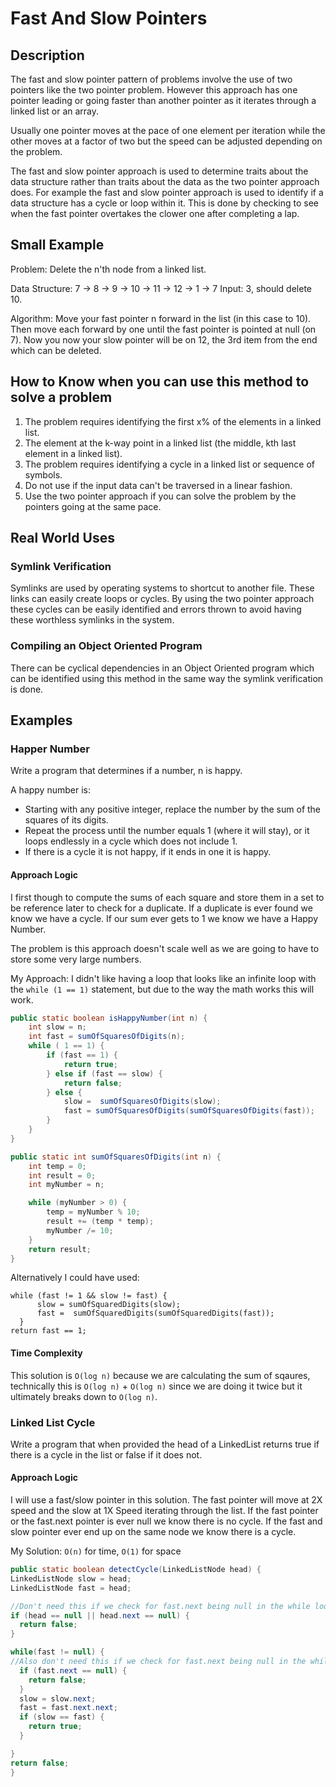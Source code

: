 # Fast And Slow Pointers

## Description
The fast and slow pointer pattern of problems involve the use of two pointers
like the two pointer problem. However this approach has one pointer leading or
going faster than another pointer as it iterates through a linked list or an
array. 

Usually one pointer moves at the pace of one element per iteration while the
other moves at a factor of two but the speed can be adjusted depending on the
problem. 

The fast and slow pointer approach is used to determine traits about the data
structure rather than traits about the data as the two pointer approach does.
For example the fast and slow pointer approach is used to identify if a data
structure has a cycle or loop within it. This is done by checking to see when
the fast pointer overtakes the clower one after completing a lap. 

## Small Example
Problem: Delete the n'th node from a linked list. 

Data Structure: 7 -> 8 -> 9 -> 10 -> 11 -> 12 -> 1 -> 7
Input: 3, should delete 10. 

Algorithm: Move your fast pointer n forward in the list (in this case to 10).
Then move each forward by one until the fast pointer is pointed at null (on 7).
Now you now your slow pointer will be on 12, the 3rd item from the end which
can be deleted. 

## How to Know when you can use this method to solve a problem
1. The problem requires identifying the first x% of the elements in a linked
   list.
1. The element at the k-way point in a linked list (the middle, kth last
   element in a linked list). 
1. The problem requires identifying a cycle in a linked list or sequence of
   symbols. 
1. Do not use if the input data can't be traversed in a linear fashion. 
1. Use the two pointer approach if you can solve the problem by the pointers
   going at the same pace. 

## Real World Uses

### Symlink Verification
Symlinks are used by operating systems to shortcut to another file. These links
can easily create loops or cycles. By using the two pointer approach these
cycles can be easily identified and errors thrown to avoid having these
worthless symlinks in the system. 

### Compiling an Object Oriented Program
There can be cyclical dependencies in an Object Oriented program which can be
identified using this method in the same way the symlink verification is done. 

## Examples

### Happer Number
Write a program that determines if a number, n is happy. 

A happy number is: 
* Starting with any positive integer, replace the number by the sum of the
  squares of its digits. 
* Repeat the process until the number equals 1 (where it will stay), or it
  loops endlessly in a cycle which does not include 1. 
* If there is a cycle it is not happy, if it ends in one it is happy. 

#### Approach Logic
I first though to compute the sums of each square and store them in a set to be
reference later to check for a duplicate. If a duplicate is ever found we know
we have a cycle. If our sum ever gets to 1 we know we have a Happy Number. 

The problem is this approach doesn't scale well as we are going to have to
store some very large numbers. 

My Approach: I didn't like having a loop that looks like an infinite loop with
the `while (1 == 1)` statement, but due to the way the math works this will
work. 

```java
public static boolean isHappyNumber(int n) {
    int slow = n;
    int fast = sumOfSquaresOfDigits(n);
    while ( 1 == 1) {
        if (fast == 1) {
            return true;
        } else if (fast == slow) {
            return false;
        } else {
            slow =  sumOfSquaresOfDigits(slow);
            fast = sumOfSquaresOfDigits(sumOfSquaresOfDigits(fast));
        }
    }
}

public static int sumOfSquaresOfDigits(int n) {
    int temp = 0;
    int result = 0;
    int myNumber = n;

    while (myNumber > 0) {
        temp = myNumber % 10;
        result += (temp * temp);
        myNumber /= 10;
    }
    return result;
}
```

Alternatively I could have used:
```
while (fast != 1 && slow != fast) {
      slow = sumOfSquaredDigits(slow);
      fast =  sumOfSquaredDigits(sumOfSquaredDigits(fast));
  }
return fast == 1;
```

#### Time Complexity
This solution is `O(log n)` because we are calculating the sum of sqaures,
technically this is `O(log n)` + `O(log n)`  since we are doing it twice but it
ultimately breaks down to `O(log n)`.

### Linked List Cycle
Write a program that when provided the head of a LinkedList returns true if
there is a cycle in the list or false if it does not. 

#### Approach Logic
I will use a fast/slow pointer in this solution. The fast pointer will move at
2X speed and the slow at 1X Speed iterating through the list. If the fast
pointer or the fast.next pointer is ever null we know there is no cycle. If the
fast and slow pointer ever end up on the same node we know there is a cycle. 

My Solution: `O(n)` for time, `O(1)` for space
```java
public static boolean detectCycle(LinkedListNode head) {
LinkedListNode slow = head;
LinkedListNode fast = head;

//Don't need this if we check for fast.next being null in the while loop
if (head == null || head.next == null) {
  return false;
}

while(fast != null) {
//Also don't need this if we check for fast.next being null in the while loop
  if (fast.next == null) {
    return false;
  }
  slow = slow.next;
  fast = fast.next.next;
  if (slow == fast) {
    return true;
  }

}
return false;
}
```

